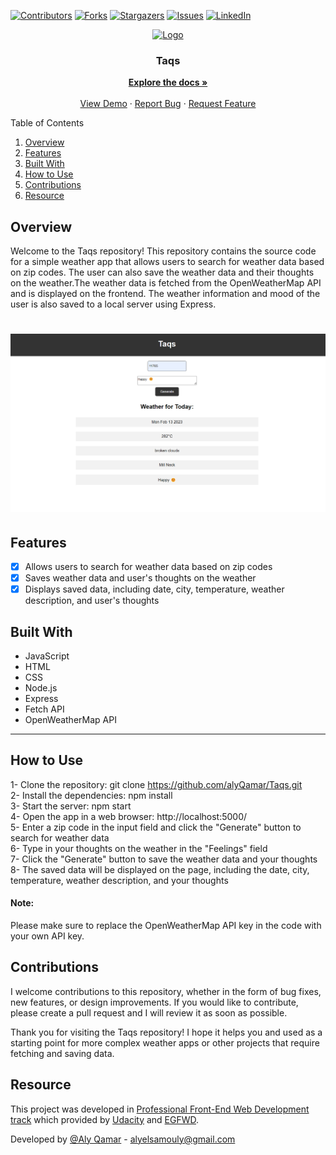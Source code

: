 <a name="readme-top"></a>

[![Contributors][contributors-shield]][contributors-url]
[![Forks][forks-shield]][forks-url]
[![Stargazers][stars-shield]][stars-url]
[![Issues][issues-shield]][issues-url]
[![LinkedIn][linkedin-shield]][linkedin-url]
<br />

<div align="center">
<!-- PROJECT LOGO -->
  <a href="https://www.flaticon.com/free-icon/weather-app_9502324?term=weather&page=1&position=70&origin=search&related_id=9502324">
    <img src="https://cdn-icons-png.flaticon.com/512/9502/9502324.png" alt="Logo" width="80" height="80">
  </a>

  <h3 align="center">Taqs</h3>
  <p align="center">
    <a href="https://github.com/alyQamar/Taqs"><strong>Explore the docs »</strong></a>
    <br />
    <br />
    <a href="https://alyqamar.github.io/Landing-Page">View Demo</a>
    ·
    <a href="https://github.com/alyQamar/Taqs/issues">Report Bug</a>
    ·
    <a href="https://github.com/alyQamar/Taqs/issues">Request Feature</a>
  </p>
</div>

<summary>Table of Contents</summary>
  <ol>
    <li><a href="#overview">Overview</a></li>
    <li><a href="#features">Features</a></li>
    <li><a href="#built-with">Built With</a></li>
    <li><a href="#how-to-use">How to Use</a></li>
    <li><a href="#contributions">Contributions</a></li>
    <li><a href="#resource">Resource</a></li>
  </ol>

## Overview

Welcome to the Taqs repository! This repository contains the source code for a simple weather app that allows users to search for weather data based on zip codes. The user can also save the weather data and their thoughts on the weather.The weather data is fetched from the OpenWeatherMap API and is displayed on the frontend. The weather information and mood of the user is also saved to a local server using Express.

<h1 align="center">
    <img src="/img/screenshot.png"/>
</h1>

## Features

- [x] Allows users to search for weather data based on zip codes
- [x] Saves weather data and user's thoughts on the weather
- [x] Displays saved data, including date, city, temperature, weather description, and user's thoughts

## Built With

- JavaScript
- HTML
- CSS
- Node.js
- Express
- Fetch API
- OpenWeatherMap API

---

## How to Use

1- Clone the repository: git clone https://github.com/alyQamar/Taqs.git <br />
2- Install the dependencies: npm install <br />
3- Start the server: npm start <br />
4- Open the app in a web browser: http://localhost:5000/ <br />
5- Enter a zip code in the input field and click the "Generate" button to search for weather data <br />
6- Type in your thoughts on the weather in the "Feelings" field <br />
7- Click the "Generate" button to save the weather data and your thoughts <br />
8- The saved data will be displayed on the page, including the date, city, temperature, weather description, and your thoughts <br />

#### Note:

Please make sure to replace the OpenWeatherMap API key in the code with your own API key.

## Contributions

I welcome contributions to this repository, whether in the form of bug fixes, new features, or design improvements. If you would like to contribute, please create a pull request and I will review it as soon as possible.

Thank you for visiting the Taqs repository! I hope it helps you and used as a starting point for more complex weather apps or other projects that require fetching and saving data.

## Resource

This project was developed in [Professional Front-End Web Development track](https://egfwd.com/specializtion/web-development-professional/) which provided by [Udacity](https://www.udacity.com) and [EGFWD](https://egfwd.com/).<br/>

Developed by [@Aly Qamar](https://www.linkedin.com/in/alyqamar) - alyelsamouly@gmail.com

<!-- MARKDOWN LINKS & IMAGES -->

[contributors-shield]: https://img.shields.io/github/contributors/alyQamar/Landing-Page.svg?style=for-the-badge
[contributors-url]: https://github.com/alyQamar/Taqs/graphs/contributors
[forks-shield]: https://img.shields.io/github/forks/alyQamar/Landing-Page.svg?style=for-the-badge
[forks-url]: https://github.com/Taqs/Landing-Page/network/members
[stars-shield]: https://img.shields.io/github/stars/alyQamar/Landing-Page.svg?style=for-the-badge
[stars-url]: https://github.com/Taqs/Landing-Page/stargazers
[issues-shield]: https://img.shields.io/github/issues/alyQamar/Landing-Page.svg?style=for-the-badge
[issues-url]: https://github.com/Taqs/Landing-Page/issues
[linkedin-shield]: https://img.shields.io/badge/-LinkedIn-black.svg?style=for-the-badge&logo=linkedin&colorB=555
[linkedin-url]: https://www.linkedin.com/in/alyqamar/
